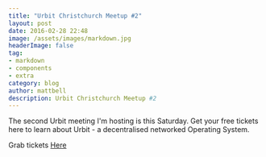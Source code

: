 ```yaml
---
title: "Urbit Christchurch Meetup #2"
layout: post
date: 2016-02-28 22:48
image: /assets/images/markdown.jpg
headerImage: false
tag:
- markdown
- components
- extra
category: blog
author: mattbell
description: Urbit Christchurch Meetup #2
---
```



The second Urbit meeting I'm hosting is this Saturday.  Get your free tickets here to learn about Urbit - a decentralised networked Operating System.


Grab tickets [Here](https://www.eventbrite.com/e/urbit-christchurch-tickets-444362449047)

